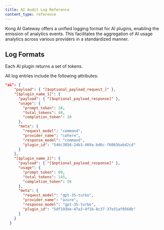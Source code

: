```yaml
---
title: AI Audit Log Reference
content_type: reference
---
```


Kong AI Gateway offers a unified logging format for AI plugins, enabling the emission of analytics events. This facilitates the aggregation of AI usage analytics across various providers in a standardized manner.

## Log Formats

Each AI plugin returns a set of tokens. 

All log entries include the following attributes:

```json
"ai": {
    "payload": { "[$optional_payload_request_]" },
    "[$plugin_name_1]": {
      "payload": { "[$optional_payload_response]" },
      "usage": {
        "prompt_token": 28,
        "total_tokens": 48,
        "completion_token": 20
      },
      "meta": {
        "request_model": "command",
        "provider_name": "cohere",
        "response_model": "command",
        "plugin_id": "546c3856-24b3-469a-bd6c-f6083babd2cd"
      }
    },
    "[$plugin_name_2]": {
      "payload": { "[$optional_payload_response]" },
      "usage": {
        "prompt_token": 89,
        "total_tokens": 145,
        "completion_token": 56
      },
      "meta": {
        "request_model": "gpt-35-turbo",
        "provider_name": "azure",
        "response_model": "gpt-35-turbo",
        "plugin_id": "5df193be-47a3-4f1b-8c37-37e31af0568b"
      }
    }
  }
